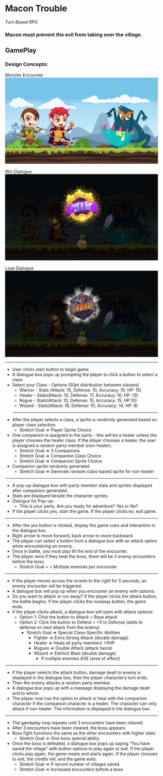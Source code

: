 # Macon Trouble
Turn Based RPG

### Macon must prevent the evil from taking over the village.


## GamePlay

### Design Concepts: 

Monster Encounter
![alt text](img/macon-trouble-monster-encounter.jpg "Macon Trouble Monster Encounter")

Win Dialogue
![alt text](img/macon-trouble-win.jpg "Macon Trouble Monster Encounter")

Lose Dialogue
![alt text](img/macon-trouble-lose.jpg "Macon Trouble Monster Encounter")

---
* User clicks start button to begin game
* A dialogue box pops up prompting the player to click a button to select a class
* Select your Class - Options (50pt distribution between classes)
  * Warrior - Stats (Attack: 15, Defense: 10,  Accuracy: 10, HP: 15)
  * Healer - Stats(Attack: 10, Defense: 17, Accuracy: 10, HP: 13)
  * Rogue - Stats(Attack: 10, Defense: 15, Accuracy: 15, HP:10)
  * Wizard - Stats(Attack: 18, Defense: 10, Accuracy: 14, HP: 8)
  ---
* After the player selects a class, a sprite is randomly generated based on player class selection
  * Stretch Goal => Player Sprite Choice
* One companion is assigned to the party - this will be a healer unless the player chooses the healer class. If the player chooses a healer, the user is assigned a random party member (non-healer).
  * Stretch Goal => 3 Companions
  * Stretch Goal => Companion Class Choice
  * Stretch Goal => Companion Sprite Choice
* Companion sprite randomly generated
  * Stretch Goal => Generate random class-based sprite for non-healer
---
* A pop-up dialogue box with party member stats and sprites displayed after companion generated. 
* Stats are displayed beside the character sprites
* Dialogue for Pop-up:
  * This is your party. Are you ready for adventure? Yes or No?
* If the player clicks yes, start the game. If the player clicks no, exit game.
---
* After the yes button is clicked, display the game rules and interaction in the dialogue box.
* Right arrow to move forward, back arrow to move backward.  
* The player can select a button from a dialogue box with an attack option when encountering an enemy.
* Once in battle, you must play till the end of the encounter.
* The player wins if they beat the boss, there will be 3 enemy encounters before the boss.
  * Stretch Goal = > Multiple enemies per encounter
---
* If the player moves across the screen to the right for 5 seconds, an enemy encounter will be triggered.
* A dialogue box will pop up when you encounter an enemy with options:
* Do you want to attack or run away? If the player clicks the attack button, the battle begins. If the player clicks the runaway button, the game ends.
* If the player clicks attack, a dialogue box will open with attack options:
  * Option 1: Click the button to Attack = Base attack
  * Option 2: Click the button to Defend = +5 to Defense (adds to defense on next attack from the enemy)
    * Stretch Goal => Special Class-Specific Abilities
      * Fighter => Extra Strong Attack (double damage)
      * Healer => Heals all party members +5HP
      * Rogues => Double Attack (attack twice)
      * Wizard => Eldritch Blast (double damage)
        * If multiple enemies AOE (area of effect)
---
* If the player selects the attack button, damage dealt to enemy is displayed in the dialogue box, then the player character’s turn ends.
* Then the enemy attacks a random party member.
* A dialogue box pops up with a message displaying the damage dealt and to whom.
* The player now has the option to attack or heal with the companion character if the companion character is a healer. The character can only attack if non-healer. The information is displayed in the dialogue box.
---
* The gameplay loop repeats until 3 encounters have been cleared. 
* After 3 encounters have been cleared, the boss appears.
* Boss fight functions the same as the other encounters with higher stats.
  * Stretch Goal => Give boss special ability.
* Once the boss is defeated, a dialogue box pops up saying “You have saved the village” with button options to play again or exit. If the player clicks play again, the game resets and starts again. If the player chooses to exit, the credits roll, and the game exits. 
  * Stretch Goal => If record number of villages saved.
  * Stretch Goal => Increased encounters before a boss
